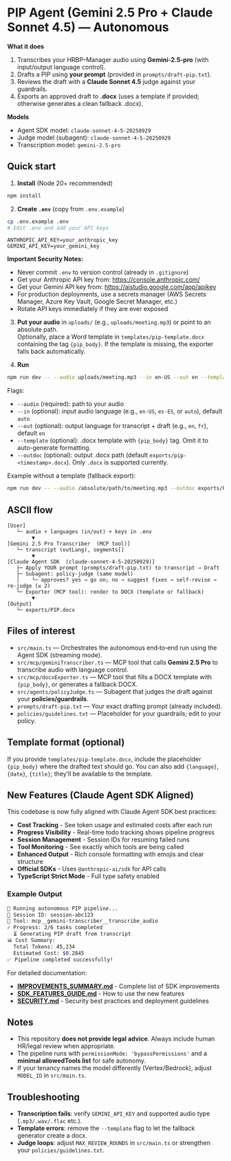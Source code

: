 # PIP Agent (Gemini 2.5 Pro + Claude Sonnet 4.5) — Autonomous

**What it does**
1) Transcribes your HRBP–Manager audio using **Gemini‑2.5‑pro** (with input/output language control).  
2) Drafts a PIP using **your prompt** (provided in `prompts/draft-pip.txt`).  
3) Reviews the draft with a **Claude Sonnet 4.5** judge against your guardrails.  
4) Exports an approved draft to **.docx** (uses a template if provided; otherwise generates a clean fallback .docx).

**Models**
- Agent SDK model: `claude-sonnet-4-5-20250929`
- Judge model (subagent): `claude-sonnet-4-5-20250929`
- Transcription model: `gemini-2.5-pro`

## Quick start

1) **Install** (Node 20+ recommended)
```bash
npm install
```

2) **Create `.env`** (copy from `.env.example`)
```bash
cp .env.example .env
# Edit .env and add your API keys
```

```
ANTHROPIC_API_KEY=your_anthropic_key
GEMINI_API_KEY=your_gemini_key
```

**Important Security Notes:**
- Never commit `.env` to version control (already in `.gitignore`)
- Get your Anthropic API key from: https://console.anthropic.com/
- Get your Gemini API key from: https://aistudio.google.com/app/apikey
- For production deployments, use a secrets manager (AWS Secrets Manager, Azure Key Vault, Google Secret Manager, etc.)
- Rotate API keys immediately if they are ever exposed

3) **Put your audio** in `uploads/` (e.g., `uploads/meeting.mp3`) or point to an absolute path.  
   Optionally, place a Word template in `templates/pip-template.docx` containing the tag `{pip_body}`. If the template is missing, the exporter falls back automatically.

4) **Run**
```bash
npm run dev -- --audio uploads/meeting.mp3 --in en-US --out en --template templates/pip-template.docx --outdoc exports/PIP.docx
```
Flags:
- `--audio` (required): path to your audio
- `--in` (optional): input audio language (e.g., `en-US`, `es-ES`, or `auto`), default `auto`
- `--out` (optional): output language for transcript + draft (e.g., `en`, `fr`), default `en`
- `--template` (optional): .docx template with `{pip_body}` tag. Omit it to auto-generate formatting.
- `--outdoc` (optional): output .docx path (default `exports/pip-<timestamp>.docx`). Only `.docx` is supported currently.

Example without a template (fallback export):

```bash
npm run dev -- --audio /absolute/path/to/meeting.mp3 --outdoc exports/PIP.docx
```

## ASCII flow

```
[User]
   └─ audio + languages (in/out) + keys in .env
        ▼
[Gemini 2.5 Pro Transcriber  (MCP tool)]
   └─ transcript (outLang), segments[]
        ▼
[Claude Agent SDK  (claude-sonnet-4-5-20250929)]
   ├─ Apply YOUR prompt (prompts/draft-pip.txt) to transcript → Draft
   ├─ Subagent: policy-judge (same model)
   │    └─ approves? yes → go on; no → suggest fixes → self-revise → re-judge (≤ 2)
   └─ Exporter (MCP tool): render to DOCX (template or fallback)
        ▼
[Output]
   └─ exports/PIP.docx
```

## Files of interest

- `src/main.ts` — Orchestrates the autonomous end‑to‑end run using the Agent SDK (streaming mode).  
- `src/mcp/geminiTranscriber.ts` — MCP tool that calls **Gemini 2.5 Pro** to transcribe audio with language control.  
- `src/mcp/docxExporter.ts` — MCP tool that fills a DOCX template with `{pip_body}`, or generates a fallback DOCX.  
- `src/agents/policyJudge.ts` — Subagent that judges the draft against your **policies/guardrails**.  
- `prompts/draft-pip.txt` — Your exact drafting prompt (already included).  
- `policies/guidelines.txt` — Placeholder for your guardrails; edit to your policy.  

## Template format (optional)

If you provide `templates/pip-template.docx`, include the placeholder `{pip_body}` where the drafted text should go.
You can also add `{language}`, `{date}`, `{title}`; they’ll be available to the template.

## New Features (Claude Agent SDK Aligned)

This codebase is now fully aligned with Claude Agent SDK best practices:

- **Cost Tracking** - See token usage and estimated costs after each run
- **Progress Visibility** - Real-time todo tracking shows pipeline progress
- **Session Management** - Session IDs for resuming failed runs
- **Tool Monitoring** - See exactly which tools are being called
- **Enhanced Output** - Rich console formatting with emojis and clear structure
- **Official SDKs** - Uses `@anthropic-ai/sdk` for API calls
- **TypeScript Strict Mode** - Full type safety enabled

### Example Output
```bash
🚀 Running autonomous PIP pipeline...
📝 Session ID: session-abc123
🔧 Tool: mcp__gemini-transcriber__transcribe_audio
✓ Progress: 2/6 tasks completed
  ⏳ Generating PIP draft from transcript
📊 Cost Summary:
  Total Tokens: 45,234
  Estimated Cost: $0.2845
✅ Pipeline completed successfully!
```

For detailed documentation:
- **[IMPROVEMENTS_SUMMARY.md](./IMPROVEMENTS_SUMMARY.md)** - Complete list of SDK improvements
- **[SDK_FEATURES_GUIDE.md](./SDK_FEATURES_GUIDE.md)** - How to use the new features
- **[SECURITY.md](./SECURITY.md)** - Security best practices and deployment guidelines

## Notes

- This repository **does not provide legal advice**. Always include human HR/legal review when appropriate.
- The pipeline runs with `permissionMode: 'bypassPermissions'` and a **minimal allowedTools list** for safe autonomy.
- If your tenancy names the model differently (Vertex/Bedrock), adjust `MODEL_ID` in `src/main.ts`.

## Troubleshooting

- **Transcription fails**: verify `GEMINI_API_KEY` and supported audio type (`.mp3/.wav/.flac` etc.).  
- **Template errors**: remove the `--template` flag to let the fallback generator create a docx.  
- **Judge loops**: adjust `MAX_REVIEW_ROUNDS` in `src/main.ts` or strengthen your `policies/guidelines.txt`.  
